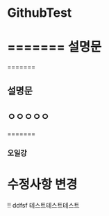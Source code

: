 # GithubTest
=======
설명문
===
=======
## 설명문
## ㅇㅇㅇㅇㅇ
=======
### 오일강
수정사항 변경
=======
!! ddfsf
테스트테스트테스트